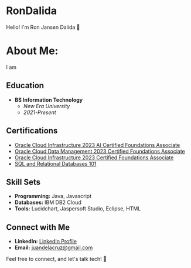 # RonDalida
Hello! I'm Ron Jansen Dalida 👋 

# About Me:

I am 

## Education

- **BS Information Technology**
  - *New Era University*
  - *2021-Present*

## Certifications

- [Oracle Cloud Infrastructure 2023 AI Certified Foundations Associate](Certification_Link1)
- [Oracle Cloud Data Management 2023 Certified Foundations Associate](Certification_Link2)
- [Oracle Cloud Infrastructure 2023 Certified Foundations Associate](Certification_Link3)
- [SQL and Relational Databases 101](Certification_Link4)

## Skill Sets

- **Programming:** Java, Javascript
- **Databases:** IBM DB2 Cloud
- **Tools:** Lucidchart, Jaspersoft Studio, Eclipse, HTML

## Connect with Me

- **LinkedIn:** [LinkedIn Profile](LinkedIn_Profile_Link)
- **Email:** juandelacruz@gmail.com

Feel free to connect, and let's talk tech! 🚀

